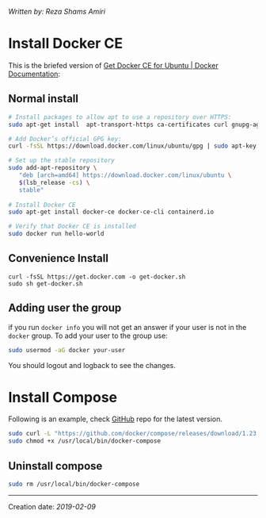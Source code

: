 _Written by: Reza Shams Amiri_
# Install Docker CE
This is the briefed version of [Get Docker CE for Ubuntu | Docker Documentation][GDCFUDD]:
## Normal install
``` sh
# Install packages to allow apt to use a repository over HTTPS:
sudo apt-get install  apt-transport-https ca-certificates curl gnupg-agent software-properties-common

# Add Docker’s official GPG key:
curl -fsSL https://download.docker.com/linux/ubuntu/gpg | sudo apt-key add -

# Set up the stable repository
sudo add-apt-repository \
   "deb [arch=amd64] https://download.docker.com/linux/ubuntu \
   $(lsb_release -cs) \
   stable"
   
# Install Docker CE
sudo apt-get install docker-ce docker-ce-cli containerd.io

# Verify that Docker CE is installed
sudo docker run hello-world
```
## Convenience Install
```
curl -fsSL https://get.docker.com -o get-docker.sh
sudo sh get-docker.sh
```
## Adding user the group
if you run `docker info` you will not get an answer if your user is not in the `docker` group. To add your user to the group use:

``` sh
sudo usermod -aG docker your-user
```
You should logout and logback to see the changes.

# Install Compose

Following is an example, check [GitHub][RDCG] repo for the latest version.
``` sh
sudo curl -L "https://github.com/docker/compose/releases/download/1.23.2/docker-compose-$(uname -s)-$(uname -m)" -o /usr/local/bin/docker-compose
sudo chmod +x /usr/local/bin/docker-compose
```
## Uninstall compose
``` sh
sudo rm /usr/local/bin/docker-compose
```

* * *
Creation date: _2019-02-09_

[RDCG]: https://github.com/docker/compose/releases
[GDCFUDD]: https://docs.docker.com/install/linux/docker-ce/ubuntu/